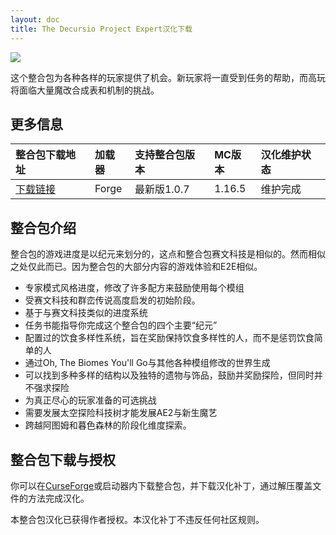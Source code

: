 ```yaml
---
layout: doc
title: The Decursio Project Expert汉化下载
---
```


![](/imgs/decursio.png)

这个整合包为各种各样的玩家提供了机会。新玩家将一直受到任务的帮助，而高玩将面临大量魔改合成表和机制的挑战。

<DownloadLinks :methods="[
  { id: 'lanzou', text: '下载汉化', icon: '/imgs/svg/lanzou.svg', link: 'https://vmhanhuazu.lanzoui.com/s/Decursio-Projectt-VMTT-1165' },
  { id: 'bilibili', text: '专栏介绍', icon: '/imgs/svg/bilibili.svg', link: 'https://www.bilibili.com/read/cv26789658/' },
  { id: 'lazy', text: '懒汉下载', icon: '/imgs/logo/logo_64.png', link: 'https://vmhanhuazu.lanzoui.com/s/Decursio-Projectt-VMTT-1165' }
]" />

## 更多信息

| 整合包下载地址                                                             | 加载器 | 支持整合包版本 | MC版本 | 汉化维护状态 |
| :------------------------------------------------------------------------- | :----- | :------------- | :----- | :----------- |
| [下载链接](https://www.curseforge.com/minecraft/modpacks/decursio-project) | Forge  | 最新版1.0.7    | 1.16.5 | 维护完成     |

## 整合包介绍

整合包的游戏进度是以纪元来划分的，这点和整合包赛文科技是相似的。然而相似之处仅此而已。因为整合包的大部分内容的游戏体验和E2E相似。

- 专家模式风格进度，修改了许多配方来鼓励使用每个模组
- 受赛文科技和群峦传说高度启发的初始阶段。
- 基于与赛文科技类似的进度系统
- 任务书能指导你完成这个整合包的四个主要“纪元”
- 配置过的饮食多样性系统，旨在奖励保持饮食多样性的人，而不是惩罚饮食简单的人
- 通过Oh, The Biomes You'll Go与其他各种模组修改的世界生成
- 可以找到多种多样的结构以及独特的遗物与饰品，鼓励并奖励探险，但同时并不强求探险
- 为真正尽心的玩家准备的可选挑战
- 需要发展太空探险科技树才能发展AE2与新生魔艺
- 跨越阿图姆和暮色森林的阶段化维度探索。

## 整合包下载与授权

你可以在[CurseForge](https://www.curseforge.com/minecraft/modpacks/decursio-project)或启动器内下载整合包，并下载汉化补丁，通过解压覆盖文件的方法完成汉化。

本整合包汉化已获得作者授权。本汉化补丁不违反任何社区规则。

<DocSupport />
